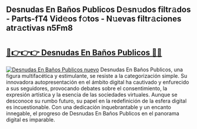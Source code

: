 ## Desnudas En Baños Publicos D𝚎sn𝚞dos filtr𝚊dos - Parts-fT4 Vid𝚎os f𝚘tos - N𝚞evas filtr𝚊ciones atr𝚊ctivas n5Fm8

# <h2><a href="http://mb81as.tromn.icu/?c=Desnudas+En+Ba%c3%b1os+Publicos">🔗👉👉👉 Desnudas En Baños Publicos 🔗🔗</a></h2>

[![Desnudas En Baños Publicos nuevo](https://i.imgur.com/pEAQMta.gif)](http://mb81as.tromn.icu/?c=Desnudas+En+Ba%c3%b1os+Publicos)
Desnudas En Baños Publicos, una figura multifacética y estimulante, se resiste a la categorización simple. Su innovadora autopresentación en el ámbito digital ha cautivado y enfurecido a sus seguidores, provocando debates sobre el consentimiento, la expresión artística y la esencia de las sociedades virtuales. Aunque se desconoce su rumbo futuro, su papel en la redefinición de la esfera digital es incuestionable. Con una dedicación inquebrantable y un encanto innegable, el progreso de Desnudas En Baños Publicos en el panorama digital es imparable.
